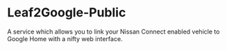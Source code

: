 # Leaf2Google-Public
A service which allows you to link your Nissan Connect enabled vehicle to Google Home with a nifty web interface.
